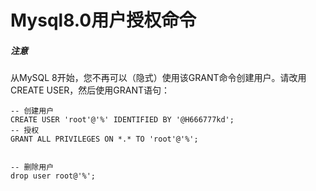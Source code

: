 # Mysql8.0用户授权命令

##### 注意
从MySQL 8开始，您不再可以（隐式）使用该GRANT命令创建用户。请改用CREATE USER，然后使用GRANT语句：

```
-- 创建用户
CREATE USER 'root'@'%' IDENTIFIED BY '@H666777kd';
-- 授权
GRANT ALL PRIVILEGES ON *.* TO 'root'@'%';


-- 删除用户
drop user root@'%';
```

